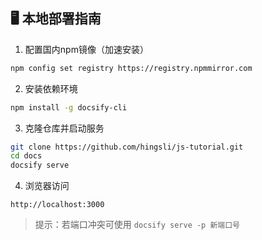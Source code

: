 ## 🖥️ 本地部署指南

1. 配置国内npm镜像（加速安装）
```bash
npm config set registry https://registry.npmmirror.com
```

2. 安装依赖环境
```bash
npm install -g docsify-cli
```

3. 克隆仓库并启动服务
```bash
git clone https://github.com/hingsli/js-tutorial.git
cd docs
docsify serve
```

4. 浏览器访问
```
http://localhost:3000
```

> 提示：若端口冲突可使用 `docsify serve -p 新端口号`
